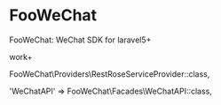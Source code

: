 # FooWeChat
FooWeChat: WeChat SDK for laravel5+

work+

FooWeChat\Providers\RestRoseServiceProvider::class,

'WeChatAPI' => FooWeChat\Facades\WeChatAPI::class, 
